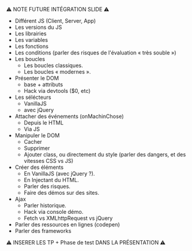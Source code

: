 ⚠️ NOTE FUTURE INTÉGRATION SLIDE ⚠️

- Différent JS (Client, Server, App)
- Les versions du JS
- Les librairies
- Les variables
- Les fonctions
- Les conditions (parler des risques de l'évaluation « très souble »)
- Les boucles
  - Les boucles classiques.
  - Les boucles « modernes ».
- Présenter le DOM
  - base + attributs
  - Hack via devtools ($0, etc)
- Les sélécteurs
  - VanillaJS
  - avec jQuery
- Attacher des événements (onMachinChose)
  - Depuis le HTML
  - Via JS
- Manipuler le DOM
  - Cacher
  - Supprimer
  - Ajouter class, ou directement du style (parler des dangers, et des vitesses CSS vs JS)
- Créer des éléments
  - En VanillaJS (avec jQuery ?).
  - En Injectant du HTML.
  - Parler des risques.
  - Faire des démos sur des sites.
- Ajax
  - Parler historique.
  - Hack via console démo.
  - Fetch vs XMLhttpRequest vs jQuery
- Parler des ressources en lignes (codepen)
- Parler des frameworks

⚠️ INSERER LES TP + Phase de test DANS LA PRÉSENTATION ⚠️



